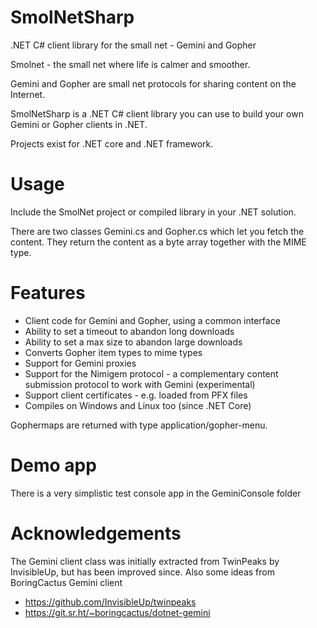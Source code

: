 # SmolNetSharp

.NET C# client library for the small net - Gemini and Gopher

Smolnet - the small net where life is calmer and smoother. 

Gemini and Gopher are small net protocols for sharing content on the Internet.

SmolNetSharp is a .NET C# client library you can use to build your own Gemini or Gopher clients in .NET.

Projects exist for .NET core and .NET framework.

# Usage

Include the SmolNet project or compiled library in your .NET solution.

There are two classes Gemini.cs and Gopher.cs which let you fetch the content. They return the content as a byte array together with the MIME type.

# Features

* Client code for Gemini and Gopher, using a common interface
* Ability to set a timeout to abandon long downloads
* Ability to set a max size to abandon large downloads
* Converts Gopher item types to mime types
* Support for Gemini proxies
* Support for the Nimigem protocol - a complementary content submission protocol to work with Gemini (experimental)
* Support client certificates - e.g. loaded from PFX files
* Compiles on Windows and Linux too (since .NET Core)

Gophermaps are returned with type application/gopher-menu.

# Demo app

There is a very simplistic test console app in the GeminiConsole folder

# Acknowledgements

The Gemini client class was initially extracted from TwinPeaks by InvisibleUp, but has been improved since. Also some ideas from BoringCactus Gemini client

* https://github.com/InvisibleUp/twinpeaks
* https://git.sr.ht/~boringcactus/dotnet-gemini